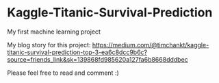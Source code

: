 # Kaggle-Titanic-Survival-Prediction
My first machine learning project

My blog story for this project:
https://medium.com/@timchankt/kaggle-titanic-survival-prediction-top-3-ea6c8dcc9b6c?source=friends_link&sk=139868fd985620a127fa6b8668dddbec

Please feel free to read and comment :)

